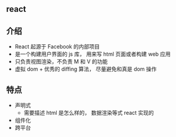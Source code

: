 ## react

## 介绍

*   React 起源于 Facebook 的内部项目
*   是一个构建用户界面的 js 库， 用来写 html 页面或者构建 web 应用
*   只负责视图渲染，不负责 M 和 V 的功能
*   虚拟 dom + 优秀的 diffing 算法， 尽量避免和真是 dom 操作

## 特点

*   声明式
    *   需要描述 html 是怎么样的， 数据渲染等式 react 实现的
*   组件化
*   跨平台